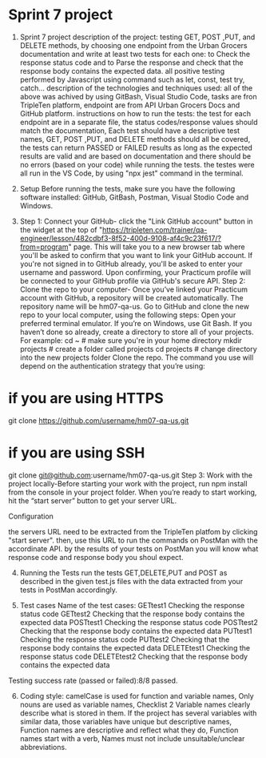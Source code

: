 # Sprint 7 project
 1. Sprint 7 project
description of the project: testing GET, POST ,PUT, and DELETE methods, by choosing one endpoint from the Urban Grocers documentation and write at least two tests for each one: to Check the response status code and to Parse the response and check that the response body contains the expected data. all positive testing performed by Javascript using command such as let, const, test try, catch...
description of the technologies and techniques used: all of the above was achived by using GitBash, Visual Studio Code, tasks are fron TripleTen platform, endpoint are from API Urban Grocers Docs and GitHub platform.
instructions on how to run the tests: the test for each endpoint are in a separate file, the status codes/response values should match the documentation, Each test should have a descriptive test names, GET, POST ,PUT, and DELETE methods should all be covered, the tests can return PASSED or FAILED results as long as the expected results are valid and are based on documentation and there should be no errors (based on your code) while running the tests. 
the testes were all run in the VS Code, by using "npx jest" command in the terminal.

 2. Setup
Before running the tests, make sure you have the following software installed:
GitHub, GitBash, Postman, Visual Stodio Code and Windows.

 3. Step 1: Connect your GitHub-
 click the "Link GitHub account" button in the widget at the top of "https://tripleten.com/trainer/qa-engineer/lesson/482cdbf3-8f52-400d-9108-af4c9c23f617/?from=program" page.
 This will take you to a new browser tab where you'll be asked to confirm that you want to link your GitHub account. If you're not signed in to GitHub already, you'll be asked to enter your username and password. Upon confirming, your Practicum profile will be connected to your GitHub profile via GitHub's secure API.
 Step 2: Clone the repo to your computer-
 Once you’ve linked your Practicum account with GitHub, a repository will be created automatically. The repository name will be hm07-qa-us.
 Go to GitHub and clone the new repo to your local computer, using the following steps:
Open your preferred terminal emulator. If you’re on Windows, use Git Bash.
If you haven’t done so already, create a directory to store all of your projects. For example:
cd ~               # make sure you're in your home directory
 mkdir projects     # create a folder called projects
 cd projects        # change directory into the new projects folder
 Clone the repo. The command you use will depend on the authentication strategy that you’re using:
 # if you are using HTTPS
 git clone https://github.com/username/hm07-qa-us.git
 # if you are using SSH
 git clone git@github.com:username/hm07-qa-us.git
Step 3: Work with the project locally-Before starting your work with the project, run npm install from the console in your project folder. 
When you’re ready to start working, hit the “start server” button to get your server URL.


Configuration

the servers URL need to be extracted from the TripleTen platfom by clicking "start server".
then, use this URL to run the commands on PostMan with the accordinate API.
by the results of your tests on PostMan you will know what response code and response body you shoul expect.

4. Running the Tests
run the tests GET,DELETE,PUT and POST as described in the given test.js files with the data extracted from your tests in PostMan accordingly.

5. Test cases
Name of the test cases:
GETtest1 Checking the response status code
GETtest2 Checking that the response body contains the expected data
POSTtest1 Checking the response status code
POSTtest2 Checking that the response body contains the expected data
PUTtest1 Checking the response status code
PUTtest2 Checking that the response body contains the expected data
DELETEtest1 Checking the response status code
DELETEtest2 Checking that the response body contains the expected data

Testing success rate (passed or failed):8/8 passed.

6. Coding style:
camelCase is used for function and variable names, Only nouns are used as variable names, Checklist 2 Variable names clearly describe what is stored in them. If the project has several variables with similar data, those variables have unique but descriptive names, Function names are descriptive and reflect what they do, Function names start with a verb, Names must not include unsuitable/unclear abbreviations.
